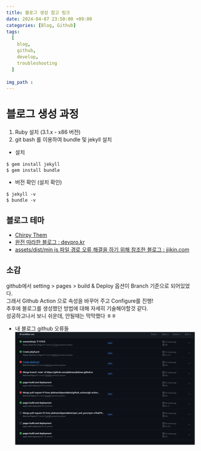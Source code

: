 ```yaml
---
title: 블로그 생성 참고 링크
date: 2024-04-07 23:50:00 +09:00
categories: [Blog, Github]
tags:
  [
    blog,
    github,
    develop,
    troubleshooting
  ]

img_path : 
---
```


# 블로그 생성 과정

1. Ruby 설치 (3.1.x - x86 버전)
2. git bash 를 이용하여 bundle 및 jekyll 설치

- 설치
```shell
$ gem install jekyll
$ gem install bundle
```

- 버전 확인 (설치 확인)

```shell
$ jekyll -v
$ bundle -v
```

## 블로그 테마
- [Chirpy Them ](https://chirpy.cotes.page/)
- [완전 따라한 블로그 : devpro.kr](https://devpro.kr/)
- [assets/dist/min js 파일 경로 오류 해결을 하기 위해 참조한 블로그 : jjikin.com](https://jjikin.com/posts/Jekyll-Chirpy-%ED%85%8C%EB%A7%88%EB%A5%BC-%ED%99%9C%EC%9A%A9%ED%95%9C-Github-%EB%B8%94%EB%A1%9C%EA%B7%B8-%EB%A7%8C%EB%93%A4%EA%B8%B0(2023-6%EC%9B%94-%EA%B8%B0%EC%A4%80)/)

## 소감
github에서 setting > pages > build & Deploy 옵션이 Branch 기준으로 되어있었다.  
그래서 Github Action 으로 속성을 바꾸어 주고 Configure를 진행!  
추후에 블로그를 생성했던 방법에 대해 자세히 기술해야할것 같다.  
성공하고나서 보니 쉬운데, 안될때는 막막했다 ㅎㅎ

- 내 블로그 github 오류들
![github Error Log](../assets/img/post/2024-04-07/2024-04-07-error.png)